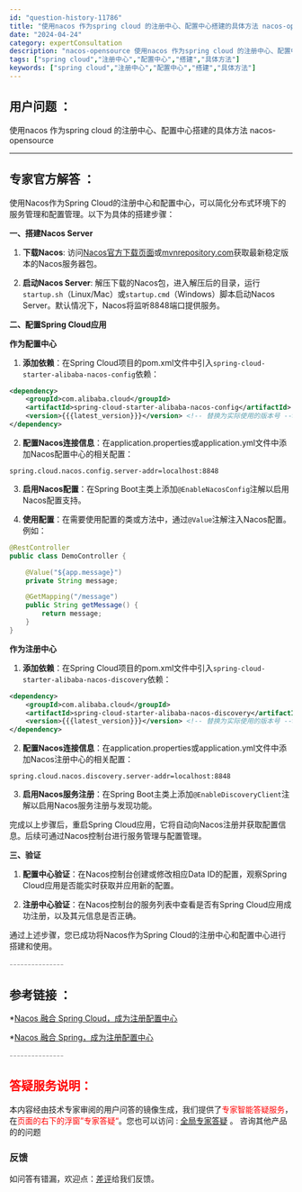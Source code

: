 ```yaml
---
id: "question-history-11786"
title: "使用nacos 作为spring cloud 的注册中心、配置中心搭建的具体方法 nacos-opensource"
date: "2024-04-24"
category: expertConsultation
description: "nacos-opensource 使用nacos 作为spring cloud 的注册中心、配置中心搭建的具体方法"
tags: ["spring cloud","注册中心","配置中心","搭建","具体方法"]
keywords: ["spring cloud","注册中心","配置中心","搭建","具体方法"]
---
```


## 用户问题 ： 
 使用nacos 作为spring cloud 的注册中心、配置中心搭建的具体方法
 nacos-opensource 

---------------
## 专家官方解答 ：

使用Nacos作为Spring Cloud的注册中心和配置中心，可以简化分布式环境下的服务管理和配置管理。以下为具体的搭建步骤：

**一、搭建Nacos Server**

1. **下载Nacos**: 访问[Nacos官方下载页面](https://nacos.io/zh-cn/docs/quick-start.html)或[mvnrepository.com](https://mvnrepository.com/artifact/com.alibaba.cloud/spring-cloud-starter-alibaba-nacos-discovery)获取最新稳定版本的Nacos服务器包。

2. **启动Nacos Server**: 解压下载的Nacos包，进入解压后的目录，运行`startup.sh`（Linux/Mac）或`startup.cmd`（Windows）脚本启动Nacos Server。默认情况下，Nacos将监听8848端口提供服务。

**二、配置Spring Cloud应用**

**作为配置中心**

1. **添加依赖**：在Spring Cloud项目的pom.xml文件中引入`spring-cloud-starter-alibaba-nacos-config`依赖：

```xml
<dependency>
    <groupId>com.alibaba.cloud</groupId>
    <artifactId>spring-cloud-starter-alibaba-nacos-config</artifactId>
    <version>{{{latest_version}}}</version> <!-- 替换为实际使用的版本号 -->
</dependency>
```

2. **配置Nacos连接信息**：在application.properties或application.yml文件中添加Nacos配置中心的相关配置：

```properties
spring.cloud.nacos.config.server-addr=localhost:8848
```

3. **启用Nacos配置**：在Spring Boot主类上添加`@EnableNacosConfig`注解以启用Nacos配置支持。

4. **使用配置**：在需要使用配置的类或方法中，通过`@Value`注解注入Nacos配置。例如：

```java
@RestController
public class DemoController {

    @Value("${app.message}")
    private String message;

    @GetMapping("/message")
    public String getMessage() {
        return message;
    }
}
```

**作为注册中心**

1. **添加依赖**：在Spring Cloud项目的pom.xml文件中引入`spring-cloud-starter-alibaba-nacos-discovery`依赖：

```xml
<dependency>
    <groupId>com.alibaba.cloud</groupId>
    <artifactId>spring-cloud-starter-alibaba-nacos-discovery</artifactId>
    <version>{{{latest_version}}}</version> <!-- 替换为实际使用的版本号 -->
</dependency>
```

2. **配置Nacos连接信息**：在application.properties或application.yml文件中添加Nacos注册中心的相关配置：

```properties
spring.cloud.nacos.discovery.server-addr=localhost:8848
```

3. **启用Nacos服务注册**：在Spring Boot主类上添加`@EnableDiscoveryClient`注解以启用Nacos服务注册与发现功能。

完成以上步骤后，重启Spring Cloud应用，它将自动向Nacos注册并获取配置信息。后续可通过Nacos控制台进行服务管理与配置管理。

**三、验证**

1. **配置中心验证**：在Nacos控制台创建或修改相应Data ID的配置，观察Spring Cloud应用是否能实时获取并应用新的配置。

2. **注册中心验证**：在Nacos控制台的服务列表中查看是否有Spring Cloud应用成功注册，以及其元信息是否正确。

通过上述步骤，您已成功将Nacos作为Spring Cloud的注册中心和配置中心进行搭建和使用。


<font color="#949494">---------------</font> 


## 参考链接 ：

*[Nacos 融合 Spring Cloud，成为注册配置中心](https://nacos.io/docs/latest/ecology/use-nacos-with-spring-cloud)
 
 *[Nacos 融合 Spring，成为注册配置中心](https://nacos.io/docs/latest/ecology/use-nacos-with-spring)


 <font color="#949494">---------------</font> 
 


## <font color="#FF0000">答疑服务说明：</font> 

本内容经由技术专家审阅的用户问答的镜像生成，我们提供了<font color="#FF0000">专家智能答疑服务</font>，在<font color="#FF0000">页面的右下的浮窗”专家答疑“</font>。您也可以访问 : [全局专家答疑](https://opensource.alibaba.com/chatBot) 。 咨询其他产品的的问题

### 反馈
如问答有错漏，欢迎点：[差评](https://ai.nacos.io/user/feedbackByEnhancerGradePOJOID?enhancerGradePOJOId=11790)给我们反馈。
